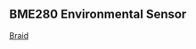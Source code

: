 BME280 Environmental Sensor
---------------------------

[Braid](https://cdn.rawgit.com/helium/api-examples/script/bme280/braid.svg)
